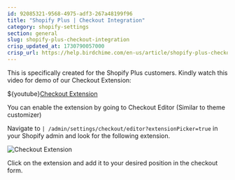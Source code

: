 ```yaml
---
id: 92085321-9568-4975-adf3-267a48199f96
title: "Shopify Plus | Checkout Integration"
category: shopify-settings
section: general
slug: shopify-plus-checkout-integration
crisp_updated_at: 1730790057000
crisp_url: https://help.birdchime.com/en-us/article/shopify-plus-checkout-integration-1q0psg2/
---
```


This is specifically created for the Shopify Plus customers. Kindly watch this video for demo of our Checkout Extension:

${youtube}[Checkout Extension](BOTDZSxwcqU)

You can enable the extension by going to Checkout Editor (Similar to theme customizer)

Navigate to `| /admin/settings/checkout/editor?extensionPicker=true` in your Shopify admin and look for the following extension.

![Checkout Extension](https://storage.crisp.chat/users/helpdesk/website/ca826b447482b000/image_rrc7f9.png)

Click on the extension and add it to your desired position in the checkout form.
